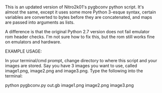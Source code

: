 This is an updated version of Nitro2k01's pygbconv python script. It's almost the same, except it uses some more
Python 3-esque syntax, certain variables are converted to bytes before they are concatenated, and maps are passed
into arguments as lists.
 
A difference is that the original Python 2.7 version does not fail emulator rom header checks. I'm not sure how to fix this,
but the rom still works fine on emulators and hardware.

EXAMPLE USAGE:

In your terminal/cmd prompt, change directory to where this script and your images are stored.
Say you have 3 images you want to use, called image1.png, image2.png and image3.png.
Type the following into the terminal:

python pygbconv.py out.gb image1.png image2.png image3.png
